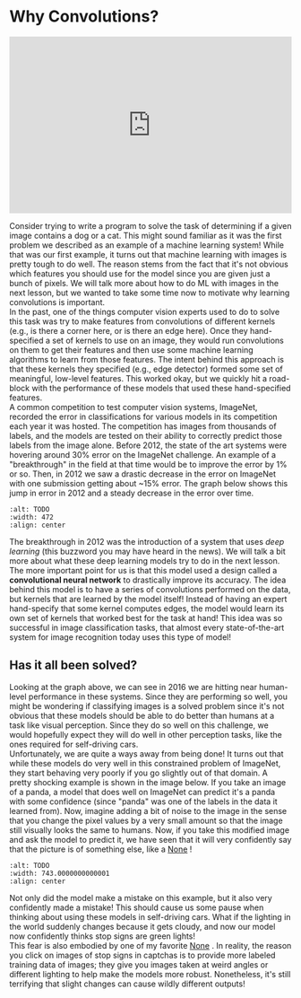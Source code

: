 # Why Convolutions?


<div style="position: relative; padding-bottom: 62.5%; height: 0;">
    <iframe src="https://www.loom.com/embed/fcbd1378aa9a4372a0a9d323fde2238f" frameborder="0" webkitallowfullscreen mozallowfullscreen allowfullscreen style="position: absolute; top: 0; left: 0; width: 100%; height: 100%;"></iframe>
</div>

Consider trying to write a program to solve the task of determining if a given image contains a dog or a cat. This might sound familiar as it was the first problem we described as an example of a machine learning system! While that was our first example, it turns out that machine learning with images is pretty tough to do well. The reason stems from the fact that it's not obvious which features you should use for the model since you are given just a bunch of pixels. We will talk more about how to do ML with images in the next lesson, but we wanted to take some time now to motivate why learning convolutions is important.  
In the past, one of the things computer vision experts used to do to solve this task was try to make features from convolutions of different kernels (e.g., is there a corner here, or is there an edge here). Once they hand-specified a set of kernels to use on an image, they would run convolutions on them to get their features and then use some machine learning algorithms to learn from those features. The intent behind this approach is that these kernels they specified (e.g., edge detector) formed some set of meaningful, low-level features. This worked okay, but we quickly hit a road-block with the performance of these models that used these hand-specified features.  
A common competition to test computer vision systems, ImageNet, recorded the error in classifications for various models in its competition each year it was hosted. The competition has images from thousands of labels, and the models are tested on their ability to correctly predict those labels from the image alone. Before 2012, the state of the art systems were hovering around 30% error on the ImageNet challenge. An example of a "breakthrough" in the field at that time would be to improve the error by 1% or so. Then, in 2012 we saw a drastic decrease in the error on ImageNet with one submission getting about ~15% error. The graph below shows this jump in error in 2012 and a steady decrease in the error over time.  
```{image} https://static.us.edusercontent.com/files/G4mR7VOtUvuOrxMnIT64upx7
:alt: TODO
:width: 472
:align: center
```

The breakthrough in 2012 was the introduction of a system that uses *deep learning* (this buzzword you may have heard in the news). We will talk a bit more about what these deep learning models try to do in the next lesson. The more important point for us is that this model used a design called a **convolutional neural network** to drastically improve its accuracy. The idea behind this model is to have a series of convolutions performed on the data, but kernels that are learned by the model itself! Instead of having an expert hand-specify that some kernel computes edges, the model would learn its own set of kernels that worked best for the task at hand! This idea was so successful in image classification tasks, that almost every state-of-the-art system for image recognition today uses this type of model!  
##  Has it all been solved?  

Looking at the graph above, we can see in 2016 we are hitting near human-level performance in these systems. Since they are performing so well, you might be wondering if classifying images is a solved problem since it's not obvious that these models should be able to do better than humans at a task like visual perception. Since they do so well on this challenge, we would hopefully expect they will do well in other perception tasks, like the ones required for self-driving cars.  
Unfortunately, we are quite a ways away from being done! It turns out that while these models do very well in this constrained problem of ImageNet, they start behaving very poorly if you go slightly out of that domain.  A pretty shocking example is shown in the image below. If you take an image of a panda, a model that does well on ImageNet can predict it's a panda with some confidence (since "panda" was one of the labels in the data it learned from). Now, imagine adding a bit of noise to the image in the sense that you change the pixel values by a very small amount so that the image still visually looks the same to humans. Now, if you take this modified image and ask the model to predict it, we have seen that it will very confidently say that the picture is of something else, like a [None](https://duckduckgo.com/?q=gibbon&atb=v72-7__&iax=images&ia=images) !  
```{image} https://static.us.edusercontent.com/files/04n5eFgOuD0ijYbtz5IMvQMx
:alt: TODO
:width: 743.0000000000001
:align: center
```

Not only did the model make a mistake on this example, but it also very confidently made a mistake! This should cause us some pause when thinking about using these models in self-driving cars. What if the lighting in the world suddenly changes because it gets cloudy, and now our model now confidently thinks stop signs are green lights!  
This fear is also embodied by one of my favorite [None](https://twitter.com/eddydever/status/995565824164347904?lang=en) . In reality, the reason you click on images of stop signs in captchas is to provide more labeled training data of images; they give you images taken at weird angles or different lighting to help make the models more robust. Nonetheless, it's still terrifying that slight changes can cause wildly different outputs!  
